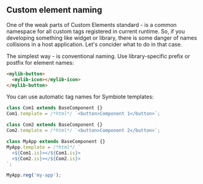 ## Custom element naming

One of the weak parts of Custom Elements standard - is a common namespace for all custom tags registered in current runtime. So, if you developing something like widget or library, there is some danger of names collisions in a host application. Let's concider what to do in that case.

The simplest way - is conventional naming. Use library-specific prefix or postfix for element names:
```html
<mylib-button>
  <mylib-icon></mylib-icon>
</mylib-button>
```

You can use automatic tag names for Symbiote templates:
```javascript
class Com1 extends BaseComponent {}
Com1.template = /*html*/ `<button>Component 1</button>`;

class Com2 extends BaseComponent {}
Com2.template = /*html*/ `<button>Component 2</button>`;

class MyApp extends BaseComponent {}
MyApp.template = /*html*/ `
  <${Com1.is}></${Com1.is}>
  <${Com2.is}></${Com2.is}>
`;

MyApp.reg('my-app');
```
